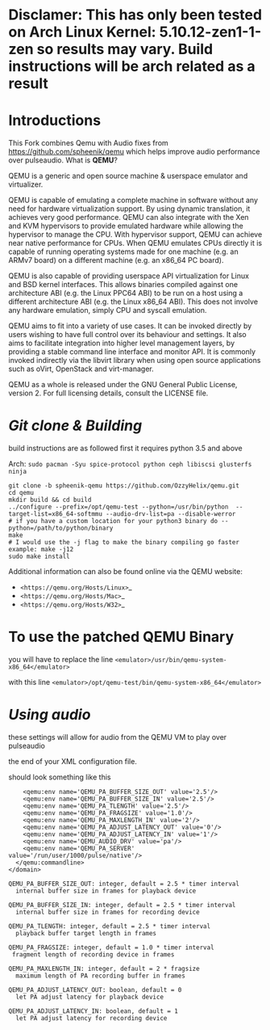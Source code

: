 Disclamer: This has only been tested on Arch Linux Kernel: 5.10.12-zen1-1-zen so results may vary. Build instructions will be arch related as a result
===========


Introductions
===========
This Fork combines Qemu with Audio fixes from https://github.com/spheenik/qemu 
which helps improve audio performance over pulseaudio.
What is **QEMU**?

QEMU is a generic and open source machine & userspace emulator and
virtualizer.

QEMU is capable of emulating a complete machine in software without any
need for hardware virtualization support. By using dynamic translation,
it achieves very good performance. QEMU can also integrate with the Xen
and KVM hypervisors to provide emulated hardware while allowing the
hypervisor to manage the CPU. With hypervisor support, QEMU can achieve
near native performance for CPUs. When QEMU emulates CPUs directly it is
capable of running operating systems made for one machine (e.g. an ARMv7
board) on a different machine (e.g. an x86_64 PC board).

QEMU is also capable of providing userspace API virtualization for Linux
and BSD kernel interfaces. This allows binaries compiled against one
architecture ABI (e.g. the Linux PPC64 ABI) to be run on a host using a
different architecture ABI (e.g. the Linux x86_64 ABI). This does not
involve any hardware emulation, simply CPU and syscall emulation.

QEMU aims to fit into a variety of use cases. It can be invoked directly
by users wishing to have full control over its behaviour and settings.
It also aims to facilitate integration into higher level management
layers, by providing a stable command line interface and monitor API.
It is commonly invoked indirectly via the libvirt library when using
open source applications such as oVirt, OpenStack and virt-manager.

QEMU as a whole is released under the GNU General Public License,
version 2. For full licensing details, consult the LICENSE file.


***Git clone & Building***
========
build instructions are as followed 
first it requires python 3.5 and above

Arch: ```sudo pacman -Syu spice-protocol python ceph libiscsi glusterfs ninja```


 ``` 
git clone -b spheenik-qemu https://github.com/OzzyHelix/qemu.git
cd qemu
mkdir build && cd build
../configure --prefix=/opt/qemu-test --python=/usr/bin/python  --target-list=x86_64-softmmu --audio-drv-list=pa --disable-werror 
# if you have a custom location for your python3 binary do --python=/path/to/python/binary
make 
# I would use the -j flag to make the binary compiling go faster example: make -j12
sudo make install
  ```

Additional information can also be found online via the QEMU website:

* `<https://qemu.org/Hosts/Linux>`_
* `<https://qemu.org/Hosts/Mac>`_
* `<https://qemu.org/Hosts/W32>`_


# To use the patched QEMU Binary  
you will have to replace the line ```<emulator>/usr/bin/qemu-system-x86_64</emulator>```

with this line ```<emulator>/opt/qemu-test/bin/qemu-system-x86_64</emulator>```


***Using audio***
=============
these settings will allow for audio from the QEMU VM to play over pulseaudio

the end of your XML configuration file.

should look something like this

```<qemu:commandline>
    <qemu:env name='QEMU_PA_BUFFER_SIZE_OUT' value='2.5'/>
    <qemu:env name='QEMU_PA_BUFFER_SIZE_IN' value='2.5'/>
    <qemu:env name='QEMU_PA_TLENGTH' value='2.5'/>
    <qemu:env name='QEMU_PA_FRAGSIZE' value='1.0'/>
    <qemu:env name='QEMU_PA_MAXLENGTH_IN' value='2'/>
    <qemu:env name='QEMU_PA_ADJUST_LATENCY_OUT' value='0'/>
    <qemu:env name='QEMU_PA_ADJUST_LATENCY_IN' value='1'/>
    <qemu:env name='QEMU_AUDIO_DRV' value='pa'/>
    <qemu:env name='QEMU_PA_SERVER' value='/run/user/1000/pulse/native'/>
  </qemu:commandline>
</domain>
```

```
QEMU_PA_BUFFER_SIZE_OUT: integer, default = 2.5 * timer interval
  internal buffer size in frames for playback device

QEMU_PA_BUFFER_SIZE_IN: integer, default = 2.5 * timer interval
  internal buffer size in frames for recording device

QEMU_PA_TLENGTH: integer, default = 2.5 * timer interval
  playback buffer target length in frames

QEMU_PA_FRAGSIZE: integer, default = 1.0 * timer interval
 fragment length of recording device in frames

QEMU_PA_MAXLENGTH_IN: integer, default = 2 * fragsize
  maximum length of PA recording buffer in frames

QEMU_PA_ADJUST_LATENCY_OUT: boolean, default = 0
  let PA adjust latency for playback device

QEMU_PA_ADJUST_LATENCY_IN: boolean, default = 1
  let PA adjust latency for recording device

```
